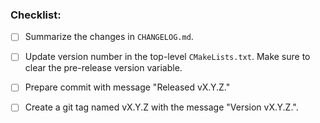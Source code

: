 ### Checklist:

 - [ ] Summarize the changes in `CHANGELOG.md`.

 - [ ] Update version number in the top-level `CMakeLists.txt`. Make sure to
       clear the pre-release version variable.

 - [ ] Prepare commit with message "Released vX.Y.Z."

 - [ ] Create a git tag named vX.Y.Z with the message "Version vX.Y.Z.".
